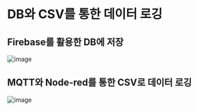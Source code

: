 # DB와 CSV를 통한 데이터 로깅<br>


## Firebase를 활용한 DB에 저장<br>
![image](https://github.com/lZiinl/SSAFY_AGV/assets/149471946/a188794d-e0d7-4bca-ba49-9f1d669f73bb)
<br>

## MQTT와 Node-red를 통한 CSV로 데이터 로깅<br>
![image](https://github.com/lZiinl/SSAFY_AGV/assets/149471946/33e18abc-1f3e-4fb9-beaf-2f55f764d982)
<br>

